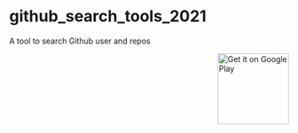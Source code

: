 # github_search_tools_2021
A tool to search Github user and repos

[<img align="right" alt="Get it on Google Play" height="128" src="https://play.google.com/intl/en_us/badges/images/generic/en_badge_web_generic.png">](https://play.google.com/store/apps/details?id=com.mskdev.githubsearchingtool)
